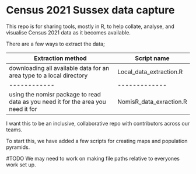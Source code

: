 # Census 2021 Sussex data capture

This repo is for sharing tools, mostly in R, to help collate, analyse, and visualise Census 2021 data as it becomes available.

There are a few ways to extract the data; 

Extraction method | Script name
------------| -------------
downloading all available data for an area type to a local directory | Local_data_extraction.R
------------| -------------
using the nomisr package to read data as you need it for the area you need it for | NomisR_data_exraction.R

I want this to be an inclusive, collaborative repo with contributors across our teams.

To start this, we have added a few scripts for creating maps and population pyramids. 

#TODO We may need to work on making file paths relative to everyones work set up.
